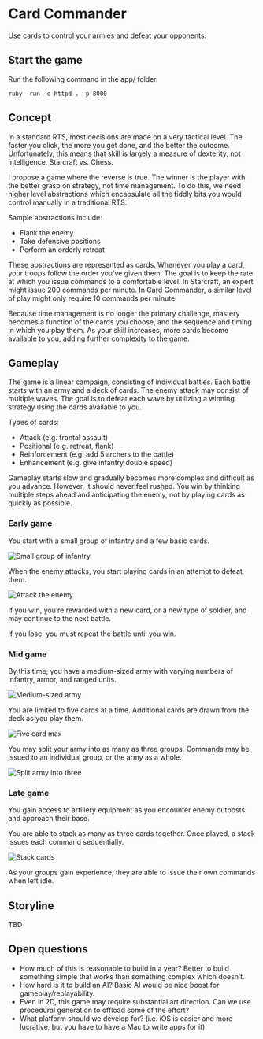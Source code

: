 # Card Commander

Use cards to control your armies and defeat your opponents.

## Start the game

Run the following command in the app/ folder.

`ruby -run -e httpd . -p 8000`

## Concept

In a standard RTS, most decisions are made on a very tactical level. The faster you click, the more you get done, and the better the outcome. Unfortunately, this means that skill is largely a measure of dexterity, not intelligence. Starcraft vs. Chess.

I propose a game where the reverse is true. The winner is the player with the better grasp on strategy, not time management. To do this, we need higher level abstractions which encapsulate all the fiddly bits you would control manually in a traditional RTS.

Sample abstractions include:

* Flank the enemy
* Take defensive positions
* Perform an orderly retreat

These abstractions are represented as cards. Whenever you play a card, your troops follow the order you’ve given them. The goal is to keep the rate at which you issue commands to a comfortable level. In Starcraft, an expert might issue 200 commands per minute. In Card Commander, a similar level of play might only require 10 commands per minute.

Because time management is no longer the primary challenge, mastery becomes a function of the cards you choose, and the sequence and timing in which you play them. As your skill increases, more cards become available to you, adding further complexity to the game.

## Gameplay

The game is a linear campaign, consisting of individual battles. Each battle starts with an army and a deck of cards. The enemy attack may consist of multiple waves. The goal is to defeat each wave by utilizing a winning strategy using the cards available to you.

Types of cards:

* Attack (e.g. frontal assault)
* Positional (e.g. retreat, flank)
* Reinforcement (e.g. add 5 archers to the battle)
* Enhancement (e.g. give infantry double speed)

Gameplay starts slow and gradually becomes more complex and difficult as you advance. However, it should never feel rushed. You win by thinking multiple steps ahead and anticipating the enemy, not by playing cards as quickly as possible.

### Early game

You start with a small group of infantry and a few basic cards.

![Small group of infantry](design/images/early_game_01.png)

When the enemy attacks, you start playing cards in an attempt to defeat them.

![Attack the enemy](design/images/early_game_02.png)

If you win, you’re rewarded with a new card, or a new type of soldier, and may continue to the next battle.

If you lose, you must repeat the battle until you win.

### Mid game

By this time, you have a medium-sized army with varying numbers of infantry, armor, and ranged units.

![Medium-sized army](design/images/mid_game_01.png)

You are limited to five cards at a time. Additional cards are drawn from the deck as you play them.

![Five card max](design/images/mid_game_02.png)

You may split your army into as many as three groups. Commands may be issued to an individual group, or the army as a whole.

![Split army into three](design/images/mid_game_03.png)

### Late game

You gain access to artillery equipment as you encounter enemy outposts and approach their base.

You are able to stack as many as three cards together. Once played, a stack issues each command sequentially.

![Stack cards](design/images/late_game_01.png)

As your groups gain experience, they are able to issue their own commands when left idle.

## Storyline

TBD

## Open questions

* How much of this is reasonable to build in a year? Better to build something simple that works than something complex which doesn’t.
* How hard is it to build an AI? Basic AI would be nice boost for gameplay/replayability.
* Even in 2D, this game may require substantial art direction. Can we use procedural generation to offload some of the effort?
* What platform should we develop for? (i.e. iOS is easier and more lucrative, but you have to have a Mac to write apps for it)
